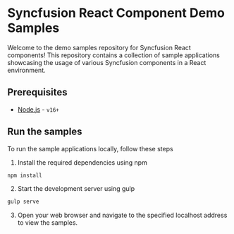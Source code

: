 # Syncfusion React Component Demo Samples

Welcome to the demo samples repository for Syncfusion React components! This repository contains a collection of sample applications showcasing the usage of various Syncfusion components in a React environment.

## Prerequisites

- [Node.js](https://nodejs.org/en) -  `v16+`

## Run the samples

To run the sample applications locally, follow these steps

1. Install the required dependencies using npm

```bash
npm install
```

2. Start the development server using gulp

```bash
gulp serve
```

3. Open your web browser and navigate to the specified localhost address to view the samples.